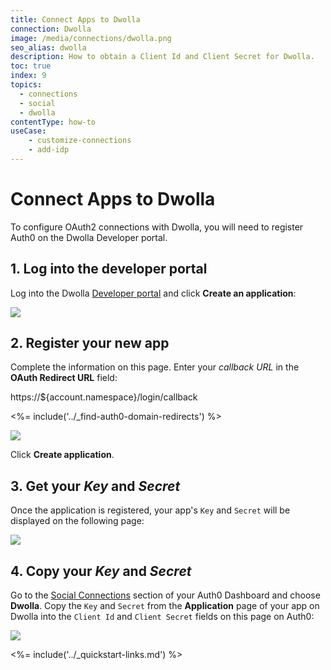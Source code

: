 ```yaml
---
title: Connect Apps to Dwolla
connection: Dwolla
image: /media/connections/dwolla.png
seo_alias: dwolla
description: How to obtain a Client Id and Client Secret for Dwolla.
toc: true
index: 9
topics:
  - connections
  - social
  - dwolla
contentType: how-to
useCase:
    - customize-connections
    - add-idp
---
```


# Connect Apps to Dwolla

To configure OAuth2 connections with Dwolla, you will need to register Auth0 on the Dwolla Developer portal.

## 1. Log into the developer portal

Log into the Dwolla [Developer portal](https://accounts-sandbox.dwolla.com/login) and click **Create an application**:

![](/media/articles/connections/social/dwolla/dwolla-1.png)

## 2. Register your new app

Complete the information on this page. Enter your <dfn data-key="callback">callback URL</dfn> in the **OAuth Redirect URL** field:

  https://${account.namespace}/login/callback

  <%= include('../_find-auth0-domain-redirects') %>

![](/media/articles/connections/social/dwolla/dwolla-2.png)

Click **Create application**.

## 3. Get your *Key* and *Secret*

Once the application is registered, your app's `Key` and `Secret` will be displayed on the following page:

![](/media/articles/connections/social/dwolla/dwolla-3.png)

## 4. Copy your *Key* and *Secret*

Go to the [Social Connections](${manage_url}/#/connections/social) section of your Auth0 Dashboard and choose **Dwolla**. Copy the `Key` and `Secret` from the **Application** page of your app on Dwolla into the `Client Id` and `Client Secret` fields on this page on Auth0:

![](/media/articles/connections/social/dwolla/dwolla-4.png)

<%= include('../_quickstart-links.md') %>

